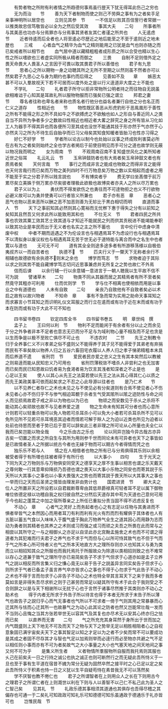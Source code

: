 <!-- { "loadSidebar": true } -->
　　有势者物之所附有利者情之所趋德何事焉虽行歴天下犹无得耳此伤己之穷也
　　无为而治　　节
　　善为天下者制物而使之则己不劳舜之事有为之者矣手足亲事神明所以居空也
　　立则见其参　节
　　一不信足以败其百信訾行者常据一以推类故忠信笃敬皆必以全为之然后受其效
　　事其大夫　　二句
　　所事者所与其美恶也功亦与分焉罪亦与分焉事其贤者友其仁者谨之所共也
　　人无逺虑　节
　　近者待逺而后全者也人将至逺必尽歴近之地后能至之不至于逺则近之地未歴也
　　三戒
　　心者血气之精华为血气之精则能用之已犹是血气也则亦随之而已矣戒者所以相节也
　　血气居中道以藏精粗粗者成形质之所以合受也精以生心性之所以嗜欲也三者虚实同所极从精者而御之
　　三畏
　　自制不足则借外定之畏天命畏大人畏圣人之言因于可畏以取其畏君子所以善借也
　　君子有九思　　节
　　思者心之所以期物一身之动聴其所之无所不至期之以然则虽不然者亦可以然矣君子九思心之与身为期约也事约而后得之
　　见善如不及　　章
　　嫉恶太甚不可以入羣故视天下若不可居而以度外处之是以行义逹道非大度之士不能也
　　不学礼　　二句
　　礼者君子所守以拒非常物所公明者持之而往物自无説虽欲相难诎于心知其是耳故礼所以服物物服而已强矣已强之谓立
　　邦君之妻　　节
　　尊名者往称也卑名者来称也质名者行他分也益名者兼行自他之分也名正而仁义之道存
　　性相近也　　节
　　物性既区善恶从形虎豹形于恶鳯凰形于善性之所有不能得之形之所不具如牛之不欲搏虎之不欲触也如人之形自与善近同人之类自当不异所为争者多少之数故曰性相近也相近者大畧之辞究之身之所有皆从习化如工人为器手不得其异也而各便所习至其成也没世不能通其技于形亦然于气亦然于心亦然夫习之所为不待生后自胎孕而已习父母矣其知食知暖者皆胎习也性亦习得之
　　好仁不好学　节
　　学者所以论古以制今也处始以议事之终成败利害莫必所在古有为之者矣则始终之全也学古者掲后于前使目明见而手可分之道也故学则无蔽以物况我而明之
　　女为周南　节
　　不观周南召南不复知盛世风化之美所知者近世之俗耳
　　礼云礼云　节
　　玉帛钟鼓防者也有大焉者矣玉帛钟鼓文者也有质焉者矣
　　天何言哉　节
　　事行之而成非言之能成也物致之而得非言之能得也天何言哉行而已矣而万物之美列四时不行万物息矣万物之数以实相起而虚者之用不能至于实之分君子所以贱言説也
　　不有博奕者乎
　　费无学曰坐髙僧于前万累尽矣立美姝于侧万累亦尽矣彼者理极此欲极也故博奕者亦夫人之所以尽万累也
　　君子义以为上
　　勇伏而不得发欲伤之也勇往而不可逹物拒之也义不行欲物必避义故可以为勇并使勇可以行者皆义所兼也
　　君子亦有恶　章
　　恶者心之恶气也物以恶来恶所以酬之恶不加恶则善为无轸比于黒白相切而明
　　直道而事人　节
　　天下之事前知其必然则其心寛裕而无忧栁下惠于得失之分有以前知之矣知其且然吾又何求此所以能致用其和也
　　不仕无义　节
　　君者四民之所共事也农效其粟工效其艺士效其道与才知近不能就民之列而供其贡税进不能竭能奉职以致其功业是率民而出于无义者也名实之主之所不蓄也
　　言中伦行中虑身中清废中权
　　中者不期而适遇之不为伦设言也与相遇焉耳不为虑设行也与相遇焉耳不以清拟身以废议权也与相遇焉耳无苦于世无必于道特能与离合而中之名生中也者寛以与道也
　　无可无不可
　　道有其全全则途多途多者有所游移荡様以自极伯夷叔齐以一而自苦者也
　　执德不　节
　　匹夫行义于一槩天下无称者余行不相辅也故德欲有余执德不则末之余也
　　博学而笃志　节
　　求物者迫于其际以求之则其势不能自藏博学笃志切问近思事兼虑并无所复之之势也故仁不外焉
　　信而后谏
　　以余行辅一行以余意辅一意进言于一朝人聴我以生平故不信不可为説
　　譬诸草木　　二句
　　物类不同从其器而居之其精焉者有所不至者矣然竟守其粗亦可利用
　　仕而优则学　节
　　学与仕不相离也使相依而用是以事业之中有道德也
　　人未有自致　　二句
　　亲丧乃自致他有不自致者矣必以术启之故有以故兴物者
　　不知命　章
　　事有不急而常为实用之助命天事耳知之而求寡言小节耳知之而识明礼仪文耳服之而行立在逺而或有功于近在末而或有功于本在防而或有功于大此不可不知也

　　四书留书卷四
　　钦定四库全书
　　四书留书巻五
　　明　章世纯　撰
　　孟子上
　　王曰何以利　节
　　物利不足而能闲于有余者有分以止之而余见于分之外争者非本不足者也意志无已而分不足与为域利物心量不相及而不足也贪是以生而争是以极不至败亡俱尽不可止也
　　不违农时　　二节
　　先王之制教令归于全养事仁义不兴孝弟之俗不盛则父不能得养于其子兄不能得爱于其弟老有弃捐而民有不率矣故以物养人归之五谷六畜田宅衣履以人养人归之孝子悌弟精粗本末具而后养道不遗
　　省刑罚　节
　　爱民者民亦爱之忠义之生有其本矣然后以教被之则易逹而能从民知忠义乃可用也
　　省刑罚薄税敛不嗜杀人非尝利之也无加害而已矣而民已知恩故曰饥者易为食渇者易为饮言其浅者知深者之不止是也
　　是心足以王矣
　　使人以其心从先王之法莫若使以先王之法从其心得其仁心以质之而先王美政美事可依而起矣求之不忍之心此导源以往者也
　　是乃仁术　　节
　　以不见养仁者存仁之术也未见之与不使见必有分矣道则有合焉不使见者心不伤未见者心亦不伤归乎不与惨气相迫耳覩于杀者生气受其隂所以隂之迹防性与命之间乆而见损焉故君子戒之非以为物也以为已也
　　物顽之而安数见于杀乆之杀将不能动其心矣顽故也故不与见者养爱之道
　　物之生命未有知其可分者也而心意所计则若可以轻重杀物可以免人物若可杀耳杀小可以免大小者若可杀耳杀所不见可以免所见所不见若可杀耳境恶其迫者而情若可解于賖人之为迫以近类也所见为迫者以处前也待思而至者于势已后于意可以辞矣此三者非理之所可论从心所量也夫全仁以我而已矣岂能以物全哉
　　今之乐由古之乐也
　　论以同异岂独今异古哉古亦异古矣一切置之而求之所自生与其所为用则参千世而同论未有可异者也天下之事皆如是已故情者圣人之所据以统古今者也无縁于物而可以期古今者得情而凭之也
　　独乐乐不若与人
　　情之在人相借者也物之所有已与分焉俱得其乐则以余相被受者得于有所増也往被者得于有所行也
　　以大事小　　四句
　　生于光天之下同为天之万物则乐与万物俱安同受天之德享天之厚不生事以相苦也谓之乐天戴天之尊何敢一行其意卑抑降损乃吾德也谓之畏天以大事小乐物之同安也而寄其説于乐天所以大其事小之事也以小事大畏强大之势也而寄其説于畏天所以大其事大之事也一举而归之天而后圣贤之情皆由理发非由势计也
　　国君进贤　节
　　卿大夫之位人之所置非天之所设若以自君裁断尊卑由其低昻爵禄真可轻者耳不足以属下御物唯位依德定禄以功稽自我之权归彼自然之分然后天道存其中苟为天道也己意何可用乎今也起之蓬蒿之中加之宿所尊亲之上所任已重拟分责当固不得不迟虑反复也
　　不动心　章
　　心者气之灵好上而务起者也心之有志足以任物与其勇进而不惧者举皆气之本然因心而用者耳刀有利而利有光火有烈而烈有耀俱于其体者也人有五脏以蓄五气食以入味味入于腹气盛于胸此万物养气全生之道其因心而用静为志而动为勇者则其精者也其养之之术则或习而强之或习而顽之夫吾之所畏在此而常与之相尝以其所守之一与之相御乆之亦足以自坚此亦北宫黝孟施舍之术也而不可谓之得道者为其犯难而行夫君子之养气也不求于气而但与心以所可恃其致气也不但于气而于气之所本心所可恃者义也气之所本天地直方大之理所存则亦义也知其义与勇为类而立以相招知其众之所服也而我托焉托于所服故众为除道以类相招则致之也不难常以存心之道兼于致气之理所守亦已易简矣告子不求于气但求于心道亦如是孟子立养气之説以相反而所言集义归之慊心竟无以易于告子之説盖异言同实矣告子但求于心则所求于气者已备孟子虽言养气卒亦皆求心之事也不得于心勿求于气此告子不动心之术也不得于言而勿求于心非告子不动心之术也特全举其言耳天下之来于我而多者莫如言是非得失吾尽求析之则于己甚劳而常足以疑其所守有术于此合于我则受之不合则辞之以是与天下相谢所以无扰于心也于言然于诸事尽然推于其类则亦不动心之助术也
　　得于内者无所求于外告子所以待言也得于本者无所求于末告子所以薄气也故告子之説归乎心而气无事者也气所以不可求者一倚于气则其用之常暴暴而心迁其所与怯而心迁其所一也故暴气之为动心此其论之防者也然又岂能常壮哉一发而不当则心且悔之当其方张若举世无以容其气及其复也亦尽术无以安其心终亦归之怯而已矣
　　以直养而无害　　二句
　　气之所充充其身耳然于身所出于世而加之内气既盛则上天下地无不可及而天下之物与天下之势举无足以相胜相阻者心之自视意象固已满宇宙矣夫天下之事其智足以知之才足以为之者不少矣而常不可以要成功是其成之者固不尽存其才与智也气足以加焉则举而必逹行而必至物亦共避之气不足以相任则小事而亦有不可为者矣故气之大小事量之大小也气塞天地之间天地间之事又何不可为乎
　　是集义所生者
　　义者物情所羣服物所自服而我托焉则其服也乆己在前矣夫一日之行持之诚公也执之诚正也则可断然行之而无疑此吾所恃义于一旦也至于事有生平道在宿昔不媿为常分无疑为固然卒然之接平时之心已足以定之矣此吾所恃义于积素也恃一日之义犹以生平自疑苟恃在素昔我无不可以荡然矣
　　学不厌智也教不倦仁也
　　君子之所谓智者在上则用众人之长在下则用古今之理君子之所谓仁者在上则溉世以利在下则与人以善智不以己仁不私己此为圣人之仁智己矣
　　见其礼　节
　　礼政乐德其事相须其道通也其俱存也吾得尽稽之其偏存也可通一于二矣礼可知政政可知礼乐可知德德可知乐虽通政于德通乐于礼亦皆可也
　　岂惟民哉　节
